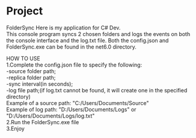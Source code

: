 # Project
FolderSync
Here is my application for C# Dev.<br>
This console program syncs 2 chosen folders and logs the events on both the console interface and the log.txt file.
Both the config.json and FolderSync.exe can be found in the net6.0 directory.

HOW TO USE<br>
1.Complete the config.json file to specify the following: <br>
  -source folder path;<br>
  -replica folder path;<br>
  -sync interval(in seconds);<br>
  -log file path;(if log.txt cannot be found, it will create one in the specified directory)<br>
  Example of a source path: "C:/Users/Documents/Source"<br>
  Example of log path: "D:/Users/Documents/Logs" or "D:/Users/Documents/Logs/log.txt"<br>
2.Run the FolderSync.exe file<br>
3.Enjoy
